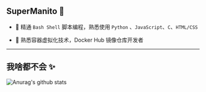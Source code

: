 ## SuperManito 👊

- 🌱 精通 `Bash Shell` 脚本编程，熟悉使用 `Python` 、`JavaScript`、`C`、`HTML/CSS`

- 💎 熟悉容器虚拟化技术，Docker Hub 镜像仓库开发者

***

## 我啥都不会 ✨

![Anurag's github stats](https://github-readme-stats.vercel.app/api?username=SuperManito&hide_title=true&hide_border=true&show_icons=true&include_all_commits=true&line_height=21&bg_color=0,EC6C6C,FFD479,FFFC79,73FA79&theme=graywhite&locale=cn)
